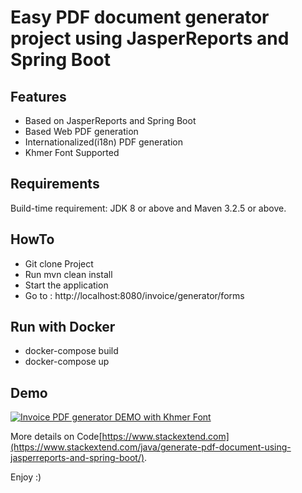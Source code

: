 # Easy PDF document generator project using JasperReports and Spring Boot

## Features

- Based on JasperReports and Spring Boot
- Based Web PDF generation
- Internationalized(i18n) PDF generation
- Khmer Font Supported

## Requirements

Build-time requirement: JDK 8 or above and Maven 3.2.5 or above.

## HowTo

- Git clone Project
- Run mvn clean install
- Start the application
- Go to : http://localhost:8080/invoice/generator/forms

## Run with Docker

- docker-compose build
- docker-compose up

## Demo

[![Invoice PDF generator DEMO with Khmer Font](https://www.stackextend.com/wp-content/uploads/2020/02/invoice-pdf-generator-demo-1.jpg)](https://www.youtube.com/watch?v=H1_sCoRV5QM)


More details on Code[https://www.stackextend.com](https://www.stackextend.com/java/generate-pdf-document-using-jasperreports-and-spring-boot/).

Enjoy :)

